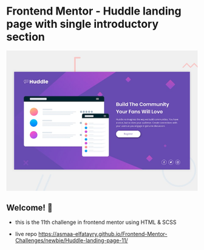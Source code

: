 # Frontend Mentor - Huddle landing page with single introductory section

![Design preview for the Huddle landing page with single introductory section](./design/desktop-preview.jpg)

## Welcome! 👋

- this is the 11th challenge in frontend mentor using HTML & SCSS

- live repo https://asmaa-elfatayry.github.io/Frontend-Mentor-Challenges/newbie/Huddle-landing-page-11/
